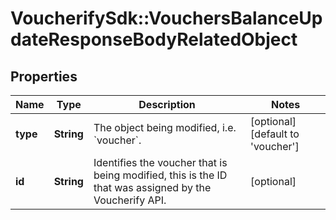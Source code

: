 # VoucherifySdk::VouchersBalanceUpdateResponseBodyRelatedObject

## Properties

| Name | Type | Description | Notes |
| ---- | ---- | ----------- | ----- |
| **type** | **String** | The object being modified, i.e. &#x60;voucher&#x60;. | [optional][default to &#39;voucher&#39;] |
| **id** | **String** | Identifies the voucher that is being modified, this is the ID that was assigned by the Voucherify API. | [optional] |

